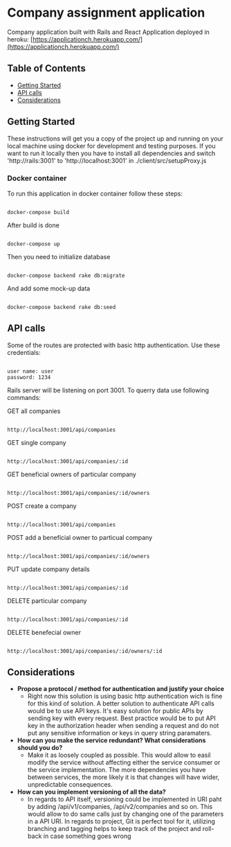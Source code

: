 
# Company assignment application

  

Company application built with Rails and React
Application deployed in heroku: [https://applicationch.herokuapp.com/](https://applicationch.herokuapp.com/)

## Table of Contents

- [Getting Started](#getting-started)
- [API calls](#api-calls)
- [Considerations](#considerations)

  

## Getting Started

  

These instructions will get you a copy of the project up and running on your local machine using docker for development and testing purposes. If you want to run it locally then you have to install all dependencies and switch 'http://rails:3001' to 'http://localhost:3001' in ./client/src/setupProxy.js

  

### Docker container


To run this application in docker container follow these steps:

  

```

docker-compose build

```

After build is done

  

```

docker-compose up

```

Then you need to initialize database

  

```

docker-compose backend rake db:migrate

```

  

And add some mock-up data

  

```

docker-compose backend rake db:seed

```

  

## API calls

  Some of the routes are protected with basic http authentication. Use these credentials:
```

user name: user
password: 1234

```

Rails server will be listening on port 3001. To querry data use following commands:

GET all companies
```

http://localhost:3001/api/companies

```
GET single company
```

http://localhost:3001/api/companies/:id

```
GET beneficial owners of particular company
```

http://localhost:3001/api/companies/:id/owners

```
POST create a company
```

http://localhost:3001/api/companies

```
POST add a beneficial owner to particual company
```

http://localhost:3001/api/companies/:id/owners

```
PUT update company details
```

http://localhost:3001/api/companies/:id

```
DELETE particular company
```

http://localhost:3001/api/companies/:id

```
DELETE benefecial owner
```

http://localhost:3001/api/companies/:id/owners/:id

```
## Considerations
- **Propose a protocol / method for authentication and justify your choice**
  - Right now this solution is using basic http authentication wich is fine for this kind of solution. A better solution to authenticate API calls would be to use API keys. It's easy solution for public APIs by sending key with every request. Best practice would be to put API key in the authorization header when sending a request and do not put any sensitive information or keys in query string paramaters.   
- **How can you make the service redundant? What considerations should you do?**
  - Make it as loosely coupled as possible. This would allow to easil modify the service without affecting either the service consumer or the service implementation. The more dependencies you have between services, the more likely it is that changes will have wider, unpredictable consequences.
- **How can you implement versioning of all the data?**
  - In regards to API itself, versioning could be implemented in URI paht by adding /api/v1/companies, /api/v2/companies and so on. This would allow to do same calls just by changing one of the parameters in a API URI. In regards to project, Git is perfect tool for it, utilizing branching and tagging helps to keep track of the project and roll-back in case something goes wrong
    